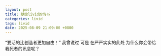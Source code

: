 ```yaml
---
layout: post
title: 献给livid的情书
categories: livid
tags: livid
date: 2025-08-09 21:09:00 +0800
---
```

“要活的比创造者更加自由！”
我曾说过
可是
在严严实实的此处
为什么你会带给我死者的讯息呢？
